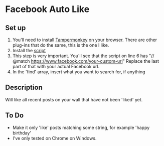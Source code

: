 Facebook Auto Like
==========

Set up
-----------

1. You'll need to install [Tampermonkey](http://tampermonkey.net/) on your browser. There are other plug-ins that do the same, this is the one I like.
2. Install the [script](http://userscripts.org/scripts/show/186151)
3. This step is very important.
You'll see that the script on line 6 has "// @match       https://www.facebook.com/your-custom-url"
Replace the last part of that with your actual Facebook url.
4. In the 'find' array, insert what you want to search for, if anything

Description
-----------

Will like all recent posts on your wall that have not been 'liked' yet. 

To Do 
-----------

- Make it only 'like' posts matching some string, for example 'happy birthday'
- I've only tested on Chrome on Windows.